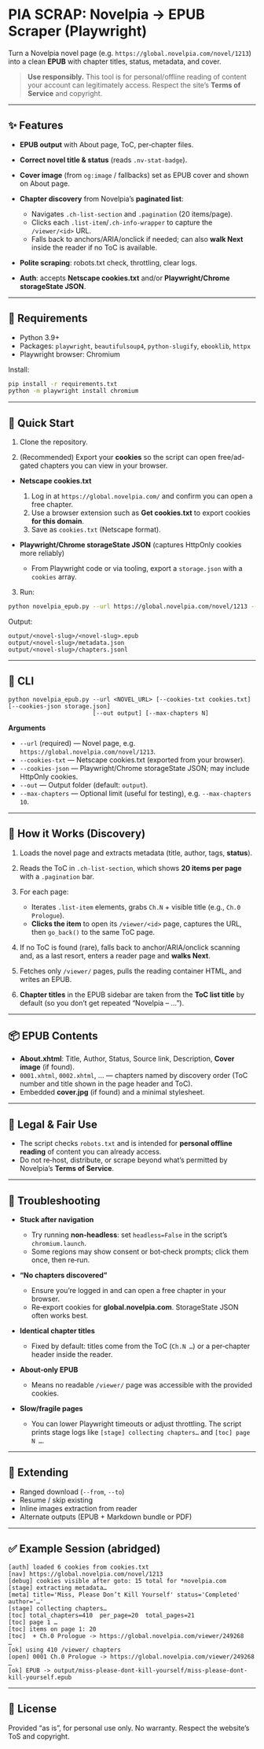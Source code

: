 # PIA SCRAP: Novelpia → EPUB Scraper (Playwright)

Turn a Novelpia novel page (e.g. `https://global.novelpia.com/novel/1213`) into a clean **EPUB** with chapter titles, status, metadata, and cover.

> **Use responsibly.** This tool is for personal/offline reading of content your account can legitimately access. Respect the site’s **Terms of Service** and copyright.

---

## ✨ Features

* **EPUB output** with About page, ToC, per‑chapter files.
* **Correct novel title & status** (reads `.nv-stat-badge`).
* **Cover image** (from `og:image` / fallbacks) set as EPUB cover and shown on About page.
* **Chapter discovery** from Novelpia’s **paginated list**:

  * Navigates `.ch-list-section` and `.pagination` (20 items/page).
  * Clicks each `.list-item`/`.ch-info-wrapper` to capture the `/viewer/<id>` URL.
  * Falls back to anchors/ARIA/onclick if needed; can also **walk Next** inside the reader if no ToC is available.
* **Polite scraping**: robots.txt check, throttling, clear logs.
* **Auth**: accepts **Netscape cookies.txt** and/or **Playwright/Chrome storageState JSON**.

---

## 🧰 Requirements

* Python 3.9+
* Packages: `playwright`, `beautifulsoup4`, `python-slugify`, `ebooklib`, `httpx`
* Playwright browser: Chromium

Install:

```bash
pip install -r requirements.txt
python -m playwright install chromium
```

---

## 🚀 Quick Start

1. Clone the repository.

2. (Recommended) Export your **cookies** so the script can open free/ad-gated chapters you can view in your browser.

* **Netscape cookies.txt**

  1. Log in at `https://global.novelpia.com/` and confirm you can open a free chapter.
  2. Use a browser extension such as **Get cookies.txt** to export cookies **for this domain**.
  3. Save as `cookies.txt` (Netscape format).

* **Playwright/Chrome storageState JSON** (captures HttpOnly cookies more reliably)

  * From Playwright code or via tooling, export a `storage.json` with a `cookies` array.

3. Run:

```bash
python novelpia_epub.py --url https://global.novelpia.com/novel/1213 --cookies-txt cookies.txt
```

Output:

```
output/<novel-slug>/<novel-slug>.epub
output/<novel-slug>/metadata.json
output/<novel-slug>/chapters.jsonl
```

---

## 🔧 CLI

```
python novelpia_epub.py --url <NOVEL_URL> [--cookies-txt cookies.txt] [--cookies-json storage.json]
                        [--out output] [--max-chapters N]
```

**Arguments**

* `--url` (required) — Novel page, e.g. `https://global.novelpia.com/novel/1213`.
* `--cookies-txt` — Netscape cookies.txt (exported from your browser).
* `--cookies-json` — Playwright/Chrome storageState JSON; may include HttpOnly cookies.
* `--out` — Output folder (default: `output`).
* `--max-chapters` — Optional limit (useful for testing), e.g. `--max-chapters 10`.

---

## 🧠 How it Works (Discovery)

1. Loads the novel page and extracts metadata (title, author, tags, **status**).
2. Reads the ToC in `.ch-list-section`, which shows **20 items per page** with a `.pagination` bar.
3. For each page:

   * Iterates `.list-item` elements, grabs `Ch.N` + visible title (e.g., `Ch.0 Prologue`).
   * **Clicks the item** to open its `/viewer/<id>` page, captures the URL, then `go_back()` to the same ToC page.
4. If no ToC is found (rare), falls back to anchor/ARIA/onclick scanning and, as a last resort, enters a reader page and **walks Next**.
5. Fetches only `/viewer/` pages, pulls the reading container HTML, and writes an EPUB.
6. **Chapter titles** in the EPUB sidebar are taken from the **ToC list title** by default (so you don’t get repeated “Novelpia – …”).

---

## 📦 EPUB Contents

* **About.xhtml**: Title, Author, Status, Source link, Description, **Cover image** (if found).
* `0001.xhtml`, `0002.xhtml`, … — chapters named by discovery order (ToC number and title shown in the page header and ToC).
* Embedded **cover.jpg** (if found) and a minimal stylesheet.

---

## 🪪 Legal & Fair Use

* The script checks `robots.txt` and is intended for **personal offline reading** of content you can already access.
* Do not re‑host, distribute, or scrape beyond what’s permitted by Novelpia’s **Terms of Service**.

---

## 🐞 Troubleshooting

* **Stuck after navigation**

  * Try running **non‑headless**: set `headless=False` in the script’s `chromium.launch`.
  * Some regions may show consent or bot‑check prompts; click them once, then re‑run.

* **“No chapters discovered”**

  * Ensure you’re logged in and can open a free chapter in your browser.
  * Re‑export cookies for **global.novelpia.com**. StorageState JSON often works best.

* **Identical chapter titles**

  * Fixed by default: titles come from the ToC (`Ch.N …`) or a per‑chapter header inside the reader.

* **About‑only EPUB**

  * Means no readable `/viewer/` page was accessible with the provided cookies.

* **Slow/fragile pages**

  * You can lower Playwright timeouts or adjust throttling. The script prints stage logs like `[stage] collecting chapters…` and `[toc] page N …`.

---

## 🧩 Extending

* Ranged download (`--from`, `--to`)
* Resume / skip existing
* Inline images extraction from reader
* Alternate outputs (EPUB + Markdown bundle or PDF)

---

## ✅ Example Session (abridged)

```
[auth] loaded 6 cookies from cookies.txt
[nav] https://global.novelpia.com/novel/1213
[debug] cookies visible after goto: 15 total for *novelpia.com
[stage] extracting metadata…
[meta] title='Miss, Please Don’t Kill Yourself' status='Completed' author='…'
[stage] collecting chapters…
[toc] total_chapters=410  per_page=20  total_pages=21
[toc] page 1 …
[toc] items on page 1: 20
[toc]  + Ch.0 Prologue -> https://global.novelpia.com/viewer/249268
…
[ok] using 410 /viewer/ chapters
[open] 0001 Ch.0 Prologue -> https://global.novelpia.com/viewer/249268
…
[ok] EPUB -> output/miss-please-dont-kill-yourself/miss-please-dont-kill-yourself.epub
```

---

## 📄 License

Provided “as is”, for personal use only. No warranty. Respect the website’s ToS and copyright.
